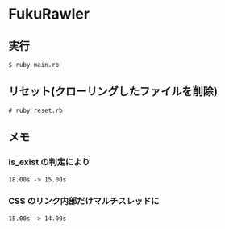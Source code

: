 # FukuRawler

## 実行
```
$ ruby main.rb
```

## リセット(クローリングしたファイルを削除)
```
# ruby reset.rb
```

## メモ

### is_exist の判定により
```
18.00s -> 15.00s
```

### CSS のリンク内部だけマルチスレッドに
```
15.00s -> 14.00s
```
